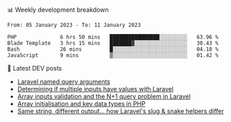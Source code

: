 📊 Weekly development breakdown
<!--START_SECTION:waka-->

```text
From: 05 January 2023 - To: 11 January 2023

PHP              6 hrs 50 mins   ████████████████░░░░░░░░░   63.96 %
Blade Template   3 hrs 15 mins   ███████▓░░░░░░░░░░░░░░░░░   30.43 %
Bash             26 mins         █░░░░░░░░░░░░░░░░░░░░░░░░   04.18 %
JavaScript       9 mins          ▒░░░░░░░░░░░░░░░░░░░░░░░░   01.42 %
```

<!--END_SECTION:waka-->

📕 Latest DEV posts
<!-- BLOG-POST-LIST:START -->
- [Laravel named query arguments](https://dev.to/michaelvickersuk/laravel-named-query-arguments-28kd)
- [Determining if multiple inputs have values with Laravel](https://dev.to/michaelvickersuk/determining-if-multiple-inputs-have-values-with-laravel-km6)
- [Array inputs validation and the N+1 query problem in Laravel](https://dev.to/michaelvickersuk/array-inputs-validation-and-the-n1-query-problem-in-laravel-2agb)
- [Array initialisation and key data types in PHP](https://dev.to/michaelvickersuk/array-initialisation-and-key-data-types-in-php-1e5b)
- [Same string, different output... how Laravel&#39;s slug &amp; snake helpers differ](https://dev.to/michaelvickersuk/same-string-different-output-how-laravels-slug-snake-helpers-differ-1ccj)
<!-- BLOG-POST-LIST:END -->
